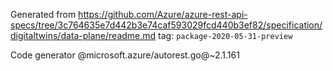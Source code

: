 Generated from https://github.com/Azure/azure-rest-api-specs/tree/3c764635e7d442b3e74caf593029fcd440b3ef82/specification/digitaltwins/data-plane/readme.md tag: `package-2020-05-31-preview`

Code generator @microsoft.azure/autorest.go@~2.1.161

